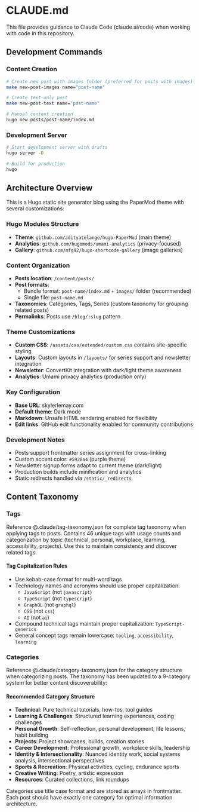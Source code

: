 # CLAUDE.md

This file provides guidance to Claude Code (claude.ai/code) when working with code in this repository.

## Development Commands

### Content Creation
```bash
# Create new post with images folder (preferred for posts with images)
make new-post-images name="post-name"

# Create text-only post
make new-post-text name="post-name"

# Manual content creation
hugo new posts/post-name/index.md
```

### Development Server
```bash
# Start development server with drafts
hugo server -D

# Build for production
hugo
```

## Architecture Overview

This is a Hugo static site generator blog using the PaperMod theme with several customizations:

### Hugo Modules Structure
- **Theme**: `github.com/adityatelange/hugo-PaperMod` (main theme)
- **Analytics**: `github.com/hugomods/umami-analytics` (privacy-focused)
- **Gallery**: `github.com/mfg92/hugo-shortcode-gallery` (image galleries)

### Content Organization
- **Posts location**: `/content/posts/`
- **Post formats**: 
  - Bundle format: `post-name/index.md` + `images/` folder (recommended)
  - Single file: `post-name.md`
- **Taxonomies**: Categories, Tags, Series (custom taxonomy for grouping related posts)
- **Permalinks**: Posts use `/blog/:slug` pattern

### Theme Customizations
- **Custom CSS**: `/assets/css/extended/custom.css` contains site-specific styling
- **Layouts**: Custom layouts in `/layouts/` for series support and newsletter integration
- **Newsletter**: ConvertKit integration with dark/light theme awareness
- **Analytics**: Umami privacy analytics (production only)

### Key Configuration
- **Base URL**: skylerlemay.com
- **Default theme**: Dark mode
- **Markdown**: Unsafe HTML rendering enabled for flexibility
- **Edit links**: GitHub edit functionality enabled for community contributions

### Development Notes
- Posts support frontmatter series assignment for cross-linking
- Custom accent color: `#5928a4` (purple theme)
- Newsletter signup forms adapt to current theme (dark/light)
- Production builds include minification and analytics
- Static redirects handled via `/static/_redirects`

## Content Taxonomy

### Tags
Reference @.claude/tag-taxonomy.json for complete tag taxonomy when applying tags to posts. Contains 46 unique tags with usage counts and categorization by topic (technical, personal, workplace, learning, accessibility, projects). Use this to maintain consistency and discover related tags.

#### Tag Capitalization Rules
- Use kebab-case format for multi-word tags
- Technology names and acronyms should use proper capitalization:
  - `JavaScript` (not `javascript`)
  - `TypeScript` (not `typescript`) 
  - `GraphQL` (not `graphql`)
  - `CSS` (not `css`)
  - `AI` (not `ai`)
- Compound technical tags maintain proper capitalization: `TypeScript-generics`
- General concept tags remain lowercase: `tooling`, `accessibility`, `learning`

### Categories
Reference @.claude/category-taxonomy.json for the category structure when categorizing posts. The taxonomy has been updated to a 9-category system for better content discoverability:

#### Recommended Category Structure
- **Technical**: Pure technical tutorials, how-tos, tool guides
- **Learning & Challenges**: Structured learning experiences, coding challenges
- **Personal Growth**: Self-reflection, personal development, life lessons, habit building
- **Projects**: Project showcases, builds, creation stories  
- **Career Development**: Professional growth, workplace skills, leadership
- **Identity & Intersectionality**: Nuanced identity work, social systems analysis, intersectional perspectives
- **Sports & Recreation**: Physical activities, cycling, endurance sports
- **Creative Writing**: Poetry, artistic expression
- **Resources**: Curated collections, link roundups

Categories use title case format and are stored as arrays in frontmatter. Each post should have exactly one category for optimal information architecture.
